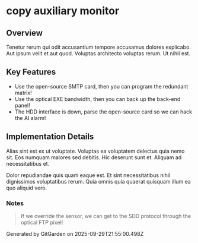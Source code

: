# copy auxiliary monitor

## Overview
Tenetur rerum qui odit accusantium tempore accusamus dolores explicabo. Aut ipsum velit et aut quod. Voluptas architecto voluptas rerum. Ut nihil est.

## Key Features
- Use the open-source SMTP card, then you can program the redundant matrix!
- Use the optical EXE bandwidth, then you can back up the back-end panel!
- The HDD interface is down, parse the open-source card so we can hack the AI alarm!

## Implementation Details
Alias sint est ex ut voluptate. Voluptas ea voluptatem delectus quia nemo sit. Eos numquam maiores sed debitis. Hic deserunt sunt et. Aliquam ad necessitatibus et.
 Dolor repudiandae quis quam eaque est. Et sint necessitatibus nihil dignissimos voluptatibus rerum. Quia omnis quia quaerat quisquam illum ea quo aliquid vero.

### Notes
> If we override the sensor, we can get to the SDD protocol through the optical FTP pixel!

Generated by GitGarden on 2025-09-29T21:55:00.498Z